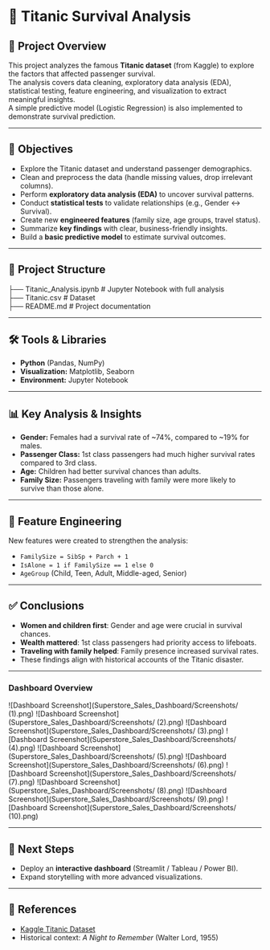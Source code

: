 # 🚢 Titanic Survival Analysis

## 📌 Project Overview
This project analyzes the famous **Titanic dataset** (from Kaggle) to explore the factors that affected passenger survival.  
The analysis covers data cleaning, exploratory data analysis (EDA), statistical testing, feature engineering, and visualization to extract meaningful insights.  
A simple predictive model (Logistic Regression) is also implemented to demonstrate survival prediction.  

---

## 🎯 Objectives
- Explore the Titanic dataset and understand passenger demographics.  
- Clean and preprocess the data (handle missing values, drop irrelevant columns).  
- Perform **exploratory data analysis (EDA)** to uncover survival patterns.  
- Conduct **statistical tests** to validate relationships (e.g., Gender ↔ Survival).  
- Create new **engineered features** (family size, age groups, travel status).  
- Summarize **key findings** with clear, business-friendly insights.  
- Build a **basic predictive model** to estimate survival outcomes.  

---

## 📂 Project Structure
├── Titanic_Analysis.ipynb # Jupyter Notebook with full analysis                                                                                                                                
├── Titanic.csv # Dataset                                                                                                                                                                       
├── README.md # Project documentation 

---

## 🛠️ Tools & Libraries
- **Python** (Pandas, NumPy)  
- **Visualization:** Matplotlib, Seaborn    
- **Environment:** Jupyter Notebook  

---

## 📊 Key Analysis & Insights
- **Gender:** Females had a survival rate of ~74%, compared to ~19% for males.  
- **Passenger Class:** 1st class passengers had much higher survival rates compared to 3rd class.  
- **Age:** Children had better survival chances than adults.  
- **Family Size:** Passengers traveling with family were more likely to survive than those alone.

---

## 🧩 Feature Engineering
New features were created to strengthen the analysis:  
- `FamilySize = SibSp + Parch + 1`  
- `IsAlone = 1 if FamilySize == 1 else 0`  
- `AgeGroup` (Child, Teen, Adult, Middle-aged, Senior)  

---


## ✅ Conclusions
- **Women and children first**: Gender and age were crucial in survival chances.  
- **Wealth mattered**: 1st class passengers had priority access to lifeboats.  
- **Traveling with family helped**: Family presence increased survival rates.  
- These findings align with historical accounts of the Titanic disaster.  

---

### Dashboard Overview
![Dashboard Screenshot](Superstore_Sales_Dashboard/Screenshots/ (1).png)
![Dashboard Screenshot](Superstore_Sales_Dashboard/Screenshots/ (2).png)
![Dashboard Screenshot](Superstore_Sales_Dashboard/Screenshots/ (3).png)
![Dashboard Screenshot](Superstore_Sales_Dashboard/Screenshots/ (4).png)
![Dashboard Screenshot](Superstore_Sales_Dashboard/Screenshots/ (5).png)
![Dashboard Screenshot](Superstore_Sales_Dashboard/Screenshots/ (6).png)
![Dashboard Screenshot](Superstore_Sales_Dashboard/Screenshots/ (7).png)
![Dashboard Screenshot](Superstore_Sales_Dashboard/Screenshots/ (8).png)
![Dashboard Screenshot](Superstore_Sales_Dashboard/Screenshots/ (9).png)
![Dashboard Screenshot](Superstore_Sales_Dashboard/Screenshots/ (10).png)

---

## 🚀 Next Steps  
- Deploy an **interactive dashboard** (Streamlit / Tableau / Power BI).  
- Expand storytelling with more advanced visualizations.  

---

## 📎 References
- [Kaggle Titanic Dataset](https://www.kaggle.com/c/titanic)  
- Historical context: *A Night to Remember* (Walter Lord, 1955)  

